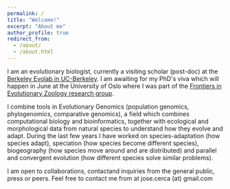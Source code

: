 ```yaml
---
permalink: /
title: "Welcome!"
excerpt: "About me"
author_profile: true
redirect_from: 
  - /about/
  - /about.html
---
```


I am an evolutionary biologist, currently a visiting scholar (post-doc) at the [Berkeley Evolab in UC-Berkeley](https://nature.berkeley.edu/evolab/). I am awaiting for my PhD's viva which will happen in June at the University of Oslo where I was part of the [Frontiers in Evolutionary Zoology research group](https://www.nhm.uio.no/english/about/organization/research-collections/?vrtx=unit-view&areacode=280808&lang=en).

I combine tools in Evolutionary Genomics (population genomics, phylogenomics, comparative genomics), a field which combines computational biology and bioinformatics, together with ecological and morphological data from natural species to understand how they evolve and adapt. During the last few years I have worked on species-adaptation (how species adapt), speciation (how species become different species), biogeography (how species move around and are distributed) and parallel and convergent evolution (how different species solve similar problems).

I am open to collaborations, contactand inquiries from the general public, press or peers. Feel free to contact me from at jose.cerca (at) gmail.com
